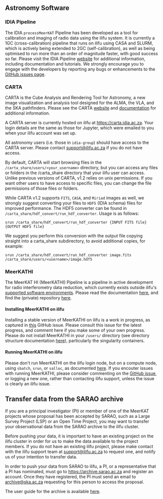 ## Astronomy Software

### IDIA Pipeline

The IDIA `processMeerKAT` Pipeline has been developed as a tool for calibration and imaging of radio data using the ilifu system. It is currently a 1GC (cross-calibration) pipeline that runs on ilifu using CASA and SLURM, which is actively being extended to 2GC (self-calibration), as well as being optimised to run more than an order of magnitude faster, with good success so far. Please visit the IDIA Pipeline [website](https://idia-pipelines.github.io/) for additional information, including documentation and tutorials. We strongly encourage you to engage with the developers by reporting any bugs or enhancements to the [GitHub issues page](https://github.com/idia-astro/pipelines/issues).

### CARTA

CARTA is the Cube Analysis and Rendering Tool for Astronomy, a new image visualization and analysis tool designed for the ALMA, the VLA, and the SKA pathfinders. Please see the CARTA [website](https://cartavis.github.io/) and [documentation](https://carta.readthedocs.io/en/latest/) for additional information.

A CARTA server is currently hosted on ilifu at https://carta.idia.ac.za. Your login details are the same as those for Jupyter, which were emailed to you when your ilifu account was set up.

All astronomy users (i.e. those in `idia-group`) should have access to the CARTA server. Please contact support@ilifu.ac.za if you do not have access.

By default, CARTA will start browsing files in the `/carta_share/users/<your_username>`
directory, but you can access any files or folders in the /carta_share directory that your ilifu
user can access. Unlike previous versions of CARTA, v1.2 relies on unix permissions. If you
want other users to have access to specific files, you can change the file permissions of
those files or folders.

While CARTA v1.2 supports `FITS`, `CASA`, and `Miriad` images as well, we strongly suggest
converting your files to `HDF5` (IDIA schema) files for improved performance. The HDF5
converter can be found in `/carta_share/hdf_convert/run_hdf_converter`. Usage is as
follows:

```
srun /carta_share/hdf_convert/run_hdf_converter {INPUT FITS file} {OUTPUT HDF5 file}
```
We suggest you perform this conversion with the output file copying straight into a
carta_share subdirectory, to avoid additional copies, for example:
```
srun /carta_share/hdf_convert/run_hdf_converter image.fits /carta_share/users/<username>/image.hdf5

```

### MeerKATHI

The MeerKAT HI (MeerKATHI) Pipeline is a pipeline in active development for radio interferometry data reduction, which currently exists outside ilifu's [supported software environments](/tech_docs/software_environments). Please read the documentation [here](https://meerkathi.readthedocs.io/en/latest/), and find the (private) repository [here](https://github.com/ska-sa/meerkathi).

#### Installing MeerKATHI on ilifu

Installing a stable version of MeerKATHI on ilifu is a work in progress, as captured in [this](https://github.com/ska-sa/meerkathi/issues/625) GitHub issue. Please consult this issue for the latest progress, and comment here if you make some of your own progress. Please do not install MeerKATHI in your `/users/` directory (see directory structure documentation [here](/data/directory_structure)), particularly the singularity containers.

#### Running MeerKATHI on ilifu

Please don't run MeerKATHI on the ilifu login node, but on a compute node, using `sbatch`, `srun`, or `salloc`, as documented [here](/getting_started/submit_job_slurm). If you encouter issues with running MeerKATHI, please consider commenting on the [GitHub issue](https://github.com/ska-sa/meerkathi/issues/625), or logging a new one, rather than contacting ilifu support, unless the issue is clearly an ilifu issue.


## Transfer data from the SARAO archive

If you are a principal investigator (PI) or member of one of the MeerKAT projects whose proposal has been accepted by SARAO, such as a Large Survey Project (LSP) or an Open Time Project, you may want to transfer your observational data from the SARAO archive to the ilifu cluster.

Before pushing your data, it is important to have an existing project on the ilifu cluster in order for us to make the data available to the project members. If you do not have an existing ilifu project, please make contact with the ilifu support team at support@ilifu.ac.za to request one, and notify us of your intention to transfer data.

In order to push your data from SARAO to ilifu, a PI, or a representative that a PI has nominated, must go to https://archive.sarao.ac.za and register an account. Once they have registered, the PI must send an email to archive@ska.ac.za requesting for this person to access the proposal.

The user guide for the archive is available [here](https://archive.sarao.ac.za/statics/Archive_Interface_User_Guide.pdf).